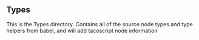 ## Types

This is the Types directory. Contains all of the source node types and type
helpers from babel, and will add tacoscript node information
